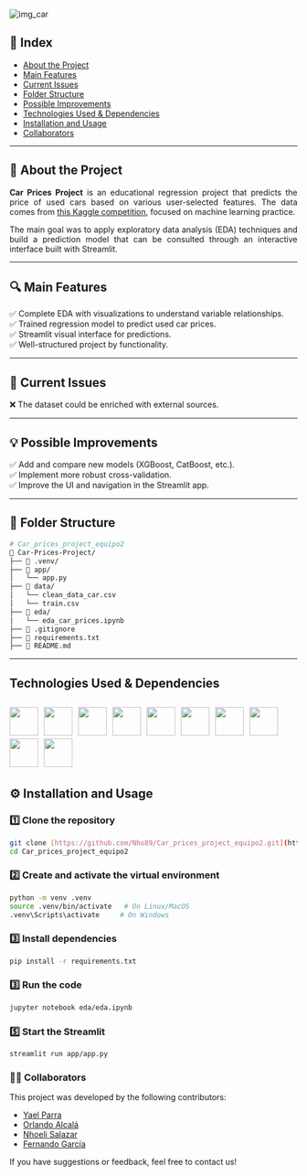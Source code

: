 ![img_car](<img/car_img.png>)

##  📌 Index
-  [About the Project](#-about-the-project)  
-  [Main Features](#-main-features)  
-  [Current Issues](#-current-issues)
-  [Folder Structure](#-folder-structure)
-  [Possible Improvements](#-possible-improvements)   
-  [Technologies Used & Dependencies](#-technologies-used--dependencies)   
-  [Installation and Usage](#-installation-and-usage)   
-  [Collaborators](#-collaborators)   

---

##  🚗 About the Project  

<div align="justify">

**Car Prices Project** is an educational regression project that predicts the price of used cars based on various user-selected features. The data comes from [this Kaggle competition](https://www.kaggle.com/competitions/playground-series-s4e9/overview), focused on machine learning practice.

The main goal was to apply exploratory data analysis (EDA) techniques and build a prediction model that can be consulted through an interactive interface built with Streamlit.

</div>

---

##  🔍 Main Features  
✅ Complete EDA with visualizations to understand variable relationships.  
✅ Trained regression model to predict used car prices.  
✅ Streamlit visual interface for predictions.  
✅ Well-structured project by functionality.  

---

##  🐞 Current Issues  
❌ The dataset could be enriched with external sources.  

---

##  💡 Possible Improvements  
✅ Add and compare new models (XGBoost, CatBoost, etc.).  
✅ Implement more robust cross-validation.  
✅ Improve the UI and navigation in the Streamlit app.  

---

##  📁 Folder Structure

```bash
# Car_prices_project_equipo2
📂 Car-Prices-Project/  
├── 📂 .venv/                   
├── 📂 app/                   
│   └── app.py              
├── 📂 data/   
│   └── clean_data_car.csv 
│   └── train.csv                
├── 📂 eda/                   
│   └── eda_car_prices.ipynb  
├── 📜 .gitignore  
├── 📜 requirements.txt  
├── 📜 README.md  
```
---

## Technologies Used & Dependencies

<img width="50" src="https://raw.githubusercontent.com/marwin1991/profile-technology-icons/refs/heads/main/icons/python.png">&nbsp;
<img width="50" src="https://raw.githubusercontent.com/marwin1991/profile-technology-icons/refs/heads/main/icons/pandas.png">&nbsp;
<img width="50" src="https://raw.githubusercontent.com/marwin1991/profile-technology-icons/refs/heads/main/icons/numpy.png">&nbsp;
<img width="50" src="ttps://raw.githubusercontent.com/marwin1991/profile-technology-icons/refs/heads/main/icons/git.png">&nbsp;
<img width="50" src="https://raw.githubusercontent.com/marwin1991/profile-technology-icons/refs/heads/main/icons/visual_studio_code.png">&nbsp;
<img width="50" src="https://raw.githubusercontent.com/marwin1991/profile-technology-icons/refs/heads/main/icons/jupyter_notebook.png">&nbsp;
<img width="50" src="">&nbsp;
<img width="50" src="">&nbsp;
<img width="50" src="">&nbsp;
<img width="50" src="">&nbsp;
---

## ⚙️ Installation and Usage

### 1️⃣ Clone the repository
```bash
git clone [https://github.com/Nho89/Car_prices_project_equipo2.git](https://github.com/Nho89/Car_prices_project_equipo2.git)
cd Car_prices_project_equipo2
```

### 2️⃣ Create and activate the virtual environment
```bash
python -m venv .venv
source .venv/bin/activate   # On Linux/MacOS
.venv\Scripts\activate     # On Windows
```

### 3️⃣ Install dependencies

```bash
pip install -r requirements.txt
```

### 3️⃣ Run the code
```bash
jupyter notebook eda/eda.ipynb
```

### 5️⃣ Start the Streamlit 

```bash
streamlit run app/app.py
```


### 🧑‍💻 Collaborators
This project was developed by the following contributors:  
- [Yael Parra](https://www.linkedin.com/in/yael-parra/)  
- [Orlando Alcalá](https://www.linkedin.com/in/orlando-david-71417411b/)   
- [Nhoeli Salazar](https://www.linkedin.com/in/nhoeli-salazar/)   
- [Fernando García](https://www.linkedin.com/in/fernandogarciacatalan/)  

If you have suggestions or feedback, feel free to contact us!

